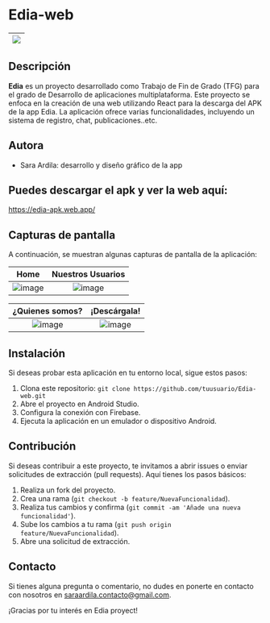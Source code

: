 
# Edia-web 

| <img src="https://github.com/saraardila/Edia-Web/assets/82755257/9cc7ec52-fba2-43f9-884c-497aa220a570"> |
|:---:|


## Descripción

**Edia** es un proyecto desarrollado como Trabajo de Fin de Grado (TFG) para el grado de Desarrollo de aplicaciones multiplataforma. Este proyecto se enfoca en la creación de una web utilizando React para la descarga del APK de la app Edia. La aplicación ofrece varias funcionalidades, incluyendo un sistema de registro, chat, publicaciones..etc.


## Autora
- Sara Ardila: desarrollo y diseño gráfico de la app

## Puedes descargar el apk y ver la web aquí:

https://edia-apk.web.app/

## Capturas de pantalla

A continuación, se muestran algunas capturas de pantalla de la aplicación:

| Home | Nuestros Usuarios  | 
|:---:|:---:|
|![image](https://github.com/saraardila/Edia-Web/assets/82755257/9cc7ec52-fba2-43f9-884c-497aa220a570)|![image](https://github.com/saraardila/Edia-Web/assets/82755257/28ca1c4b-8e55-4c7b-a9ef-088cefa65ac9)|



| ¿Quienes somos? | ¡Descárgala! |
|:---:|:---:|
|![image](https://github.com/saraardila/Edia-Web/assets/82755257/eb137d55-59af-4627-b0cf-a1509f95b3cf)|![image](https://github.com/saraardila/Edia-Web/assets/82755257/ae65c310-327e-45a1-b936-01974cdbc6b6)|


## Instalación

Si deseas probar esta aplicación en tu entorno local, sigue estos pasos:

1. Clona este repositorio: `git clone https://github.com/tuusuario/Edia-web.git`
2. Abre el proyecto en Android Studio.
3. Configura la conexión con Firebase.
4. Ejecuta la aplicación en un emulador o dispositivo Android.


## Contribución

Si deseas contribuir a este proyecto, te invitamos a abrir issues o enviar solicitudes de extracción (pull requests). Aquí tienes los pasos básicos:

1. Realiza un fork del proyecto.
2. Crea una rama (`git checkout -b feature/NuevaFuncionalidad`).
3. Realiza tus cambios y confirma (`git commit -am 'Añade una nueva funcionalidad'`).
4. Sube los cambios a tu rama (`git push origin feature/NuevaFuncionalidad`).
5. Abre una solicitud de extracción.


## Contacto

Si tienes alguna pregunta o comentario, no dudes en ponerte en contacto con nosotros en [saraardila.contacto@gmail.com](mailto:tu@email.com).

¡Gracias por tu interés en Edia proyect!
